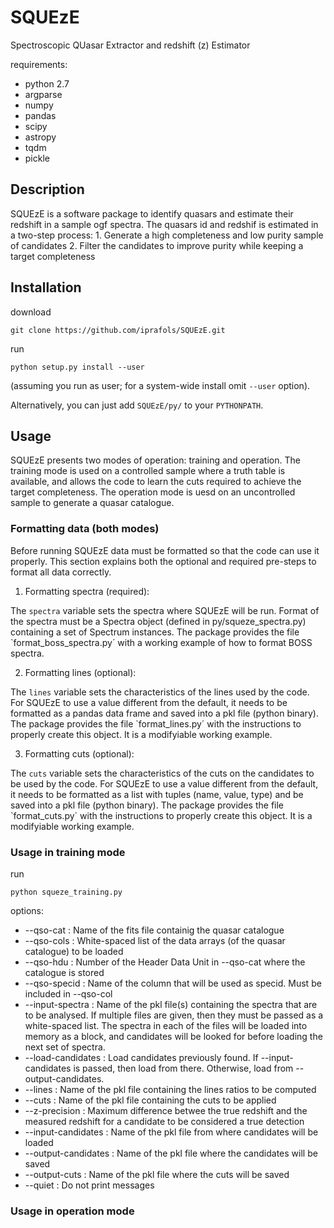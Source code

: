 # SQUEzE

Spectroscopic QUasar Extractor and redshift (z) Estimator

requirements:
* python 2.7
* argparse
* numpy
* pandas
* scipy
* astropy
* tqdm
* pickle

## Description

SQUEzE is a software package to identify quasars and estimate their redshift in a sample ogf spectra.
The quasars id and redshif is estimated in a two-step process:
    1. Generate a high completeness and low purity sample of candidates
    2. Filter the candidates to improve purity while keeping a target completeness

## Installation

download
```
git clone https://github.com/iprafols/SQUEzE.git
```

run
```
python setup.py install --user
```
(assuming you run as user; for a system-wide install omit `--user` option).

Alternatively, you can just add `SQUEzE/py/` to your `PYTHONPATH`.

## Usage

SQUEzE presents two modes of operation: training and operation. The training mode
is used on a controlled sample where a truth table is available, and allows the code to
learn the cuts required to achieve the target completeness. The operation mode is uesd
on an uncontrolled sample to generate a quasar catalogue.

### Formatting data (both modes)

Before running SQUEzE data must be formatted so that the code can use it properly.
This section explains both the optional and required pre-steps to format all data
correctly.

1. Formatting spectra (required):

The `spectra` variable sets the spectra where SQUEzE will be run. Format of
the spectra must be a Spectra object (defined in py/squeze_spectra.py) containing
a set of Spectrum instances. The package provides the file `format_boss_spectra.py´
with a working example of how to format BOSS spectra. 

2. Formatting lines (optional):

The `lines` variable sets the characteristics of the lines used by the code.
For SQUEzE to use a value different from the default, it needs to be
formatted as a pandas data frame and saved into a pkl file (python binary).
The package provides the file `format_lines.py´ with the instructions to
properly create this object. It is a modifyiable working example.

3. Formatting cuts (optional):

The `cuts` variable sets the characteristics of the cuts on the candidates to
be used by the code.
For SQUEzE to use a value different from the default, it needs to be
formatted as a list with tuples (name, value, type) and  be saved into a pkl file
(python binary).
The package provides the file `format_cuts.py´ with the instructions to
properly create this object. It is a modifyiable working example.

### Usage in training mode

run
```
python squeze_training.py
```
options:
* --qso-cat : Name of the fits file containig the quasar catalogue
* --qso-cols : White-spaced list of the data arrays (of the quasar catalogue) to be loaded
* --qso-hdu : Number of the Header Data Unit in --qso-cat where the catalogue is stored
* --qso-specid : Name of the column that will be used as specid. Must be included in --qso-col
* --input-spectra : Name of the pkl file(s) containing the spectra that are to be analysed. If multiple files are given, then they must be passed as a white-spaced list. The spectra in each of the files will be loaded into memory as a block, and candidates will be looked for before loading the next set of spectra.
* --load-candidates : Load candidates previously found. If --input-candidates is passed, then load from there. Otherwise, load from --output-candidates.
* --lines : Name of the pkl file containing the lines ratios to be computed
* --cuts : Name of the pkl file containing the cuts to be applied
* --z-precision : Maximum difference betwee the true redshift and the measured redshift for a candidate to be considered a true detection
* --input-candidates : Name of the pkl file from where candidates will be loaded
* --output-candidates : Name of the pkl file where the candidates will be saved
* --output-cuts : Name of the pkl file where the cuts will be saved
* --quiet : Do not print messages

### Usage in operation mode





